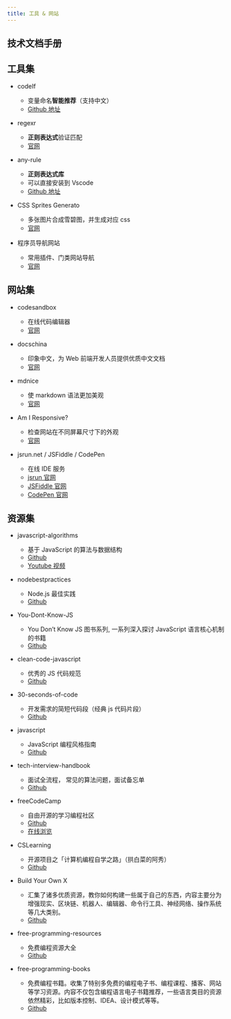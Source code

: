 ```yaml
---
title: 工具 & 网站
---
```


## 技术文档手册

<common-webUrlCard />

## 工具集

- codeIf

  - 变量命名**智能推荐**（支持中文）
  - [Github 地址](https://unbug.github.io/codelf/)

- regexr

  - **正则表达式**验证匹配
  - [官网](https://regexr.com/)

- any-rule

  - **正则表达式库**
  - 可以直接安装到 Vscode
  - [Github 地址](https://github.com/any86/any-rule)

- CSS Sprites Generato

  - 多张图片合成雪碧图，并生成对应 css
  - [官网](https://www.toptal.com/developers/css/sprite-generator)

- 程序员导航网站

  - 常用插件、门类网站导航
  - [官网](http://www.cxy521.com/)

## 网站集

- codesandbox

  - 在线代码编辑器
  - [官网](https://codesandbox.io/)

- docschina

  - 印象中文，为 Web 前端开发人员提供优质中文文档
  - [官网](https://www.docschina.org)

- mdnice

  - 使 markdown 语法更加美观
  - [官网](https://mdnice.com/)

- Am I Responsive?

  - 检查网站在不同屏幕尺寸下的外观
  - [官网](http://ami.responsivedesign.is/)

- jsrun.net / JSFiddle / CodePen
  - 在线 IDE 服务
  - [jsrun 官网](https://jsrun.net/)
  - [JSFiddle 官网](https://jsfiddle.net/)
  - [CodePen 官网](https://codepen.io/)

## 资源集

- javascript-algorithms

  - 基于 JavaScript 的算法与数据结构
  - [Github](https://github.com/trekhleb/javascript-algorithms)
  - [Youtube 视频](https://www.youtube.com/playlist?list=PLLXdhg_r2hKA7DPDsunoDZ-Z769jWn4R8)

- nodebestpractices

  - Node.js 最佳实践
  - [Github](https://github.com/goldbergyoni/nodebestpractices)

- You-Dont-Know-JS

  - You Don’t Know JS 图书系列, 一系列深入探讨 JavaScript 语言核心机制的书籍
  - [Github](https://github.com/getify/You-Dont-Know-JS)

- clean-code-javascript

  - 优秀的 JS 代码规范
  - [Github](https://github.com/ryanmcdermott/clean-code-javascript)

- 30-seconds-of-code

  - 开发需求的简短代码段（经典 js 代码片段）
  - [Github](https://github.com/30-seconds/30-seconds-of-code)

- javascript

  - JavaScript 编程风格指南
  - [Github](https://github.com/airbnb/javascript)

- tech-interview-handbook

  - 面试全流程， 常见的算法问题，面试备忘单
  - [Github](https://github.com/yangshun/tech-interview-handbook)

- freeCodeCamp

  - 自由开源的学习编程社区
  - [Github](https://github.com/freeCodeCamp/freeCodeCamp)
  - [在线浏览](https://free.code-nav.cn/#/./%E7%BC%96%E7%A8%8B%E4%B9%A6%E7%B1%8D/README?id=javascript)

- CSLearning

  - 开源项目之「计算机编程自学之路」（拱白菜的阿秀）
  - [Github](https://github.com/forthespada/CSLearning)

- Build Your Own X

  - 汇集了诸多优质资源，教你如何构建一些属于自己的东西，内容主要分为增强现实、区块链、机器人、编辑器、命令行工具、神经网络、操作系统等几大类别。
  - [Github](https://github.com/danistefanovic/build-your-own-x)

- free-programming-resources

  - 免费编程资源大全
  - [Github](https://github.com/liyupi/free-programming-resources)

- free-programming-books
  - 免费编程书籍。收集了特别多免费的编程电子书、编程课程、播客、网站等学习资源。内容不仅包含编程语言电子书籍推荐，一些语言类目的资源依然精彩，比如版本控制、IDEA、设计模式等等。
  - [Github](https://ebookfoundation.github.io/free-programming-books/books/free-programming-books-zh.html)
